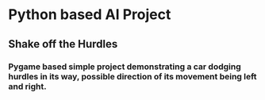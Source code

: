 # Python based AI Project
## Shake off the Hurdles
### Pygame based simple project demonstrating a car dodging hurdles in its way, possible direction of its movement being left and right.

